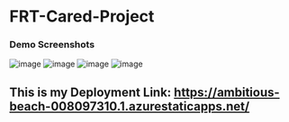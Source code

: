 # FRT-Cared-Project

### Demo Screenshots
![image](https://user-images.githubusercontent.com/71871025/179370932-5c6df135-d750-4471-9282-0d399cb2ade4.png)
![image](https://user-images.githubusercontent.com/71871025/179370941-b71a2072-3e0e-48aa-bae6-ca76f97233ae.png)
![image](https://user-images.githubusercontent.com/71871025/179370951-e173b168-9649-43cb-ab15-9fbca0e8bd38.png)
![image](https://user-images.githubusercontent.com/71871025/179370957-f698592f-9cde-4c70-a75f-b4d654acb8e3.png)



## This is my Deployment Link:   https://ambitious-beach-008097310.1.azurestaticapps.net/
